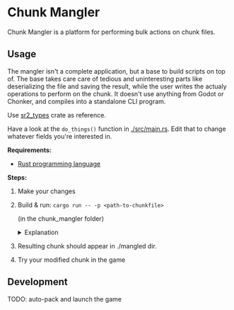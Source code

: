 # Chunk Mangler

Chunk Mangler is a platform for performing bulk actions on chunk files.

## Usage

The mangler isn't a complete application, but a base to build scripts on top of. The base takes care care of tedious and uninteresting parts like deserializing the file and saving the result, while the user writes the actualy operations to perform on the chunk. It doesn't use anything from Godot or Chonker, and compiles into a standalone CLI program.

Use [sr2_types](../sr2_types/) crate as reference.

Have a look at the `do_things()` function in [./src/main.rs](./src/main.rs). Edit that to change whatever fields you're interested in.

**Requirements:**  
- [Rust programming language](https://www.rust-lang.org/)

**Steps:**  

1. Make your changes
2. Build & run: `cargo run -- -p <path-to-chunkfile>`

    (in the chunk_mangler folder)

    <details><summary> Explanation </summary>
    
    - `cargo run` Build and run the code
    - `--` Args after this are passed to the compiled program instead of the compiler
    - `-p` Mangler arg: input filepath.

    </details>
3. Resulting chunk should appear in ./mangled dir.
4. Try your modified chunk in the game

## Development
TODO: auto-pack and launch the game